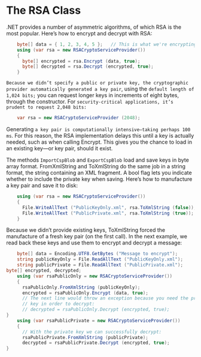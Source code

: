# The RSA Class
.NET provides a number of asymmetric algorithms, of which RSA is the most popular. Here’s how to encrypt and decrypt with RSA:
```c#
    byte[] data = { 1, 2, 3, 4, 5 };   // This is what we're encrypting.
    using (var rsa = new RSACryptoServiceProvider())
    {
      byte[] encrypted = rsa.Encrypt (data, true);
      byte[] decrypted = rsa.Decrypt (encrypted, true);
    }
```
`Because we didn’t specify a public or private key, the cryptographic provider automatically generated a key pair`, using the `default length of 1,024 bits;` you can request longer keys in increments of eight bytes, through the constructor. For `security-critical applications, it’s prudent to request 2,048 bits:`
```c#
    var rsa = new RSACryptoServiceProvider (2048);
```
Generating `a key pair is computationally intensive—taking perhaps 100 ms`. For this reason, the RSA implementation delays this until a key is actually needed, such as when calling Encrypt. This gives you the chance to load in an existing key—or key pair, should it exist.

The methods `ImportCspBlob` and `ExportCspBlob` load and save keys in byte array format. FromXmlString and ToXmlString do the same job in a string format, the string containing an XML fragment. A bool flag lets you indicate whether to include the private key when saving. Here’s how to manufacture a key pair and save it to disk:
```c#
    using (var rsa = new RSACryptoServiceProvider())
    {
      File.WriteAllText ("PublicKeyOnly.xml", rsa.ToXmlString (false));
      File.WriteAllText ("PublicPrivate.xml", rsa.ToXmlString (true));
    }
```
Because we didn’t provide existing keys, ToXmlString forced the manufacture of a fresh key pair (on the first call). In the next example, we read back these keys and use them to encrypt and decrypt a message:
```c#
    byte[] data = Encoding.UTF8.GetBytes ("Message to encrypt");
    string publicKeyOnly = File.ReadAllText ("PublicKeyOnly.xml");
    string publicPrivate = File.ReadAllText ("PublicPrivate.xml");
byte[] encrypted, decrypted;
    using (var rsaPublicOnly = new RSACryptoServiceProvider())
    {
      rsaPublicOnly.FromXmlString (publicKeyOnly);
      encrypted = rsaPublicOnly.Encrypt (data, true);
      // The next line would throw an exception because you need the private
      // key in order to decrypt:
      // decrypted = rsaPublicOnly.Decrypt (encrypted, true);
}
    using (var rsaPublicPrivate = new RSACryptoServiceProvider())
    {
      // With the private key we can successfully decrypt:
      rsaPublicPrivate.FromXmlString (publicPrivate);
      decrypted = rsaPublicPrivate.Decrypt (encrypted, true);
}

```